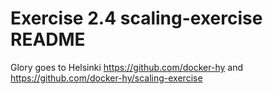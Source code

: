 # Exercise 2.4 scaling-exercise README
Glory goes to Helsinki https://github.com/docker-hy
and 
https://github.com/docker-hy/scaling-exercise

